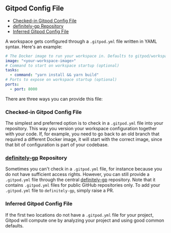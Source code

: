 ## Gitpod Config File

 * [Checked-in Gitpod Config File](#checked-in-gitpod-file)
 * [definitely-gp Repository](#definitely-gp-repository)
 * [Inferred Gitpod Config File](#inferred-gitpod-file)

A workspace gets configured through a `.gitpod.yml` file written in YAML syntax. Here's an example:

```yaml
# The Docker image to run your workspace in. Defaults to gitpod/workspace-full
image: "<your-workspace-image>"
# Command to start on workspace startup (optional)
tasks:
  - command: "yarn install && yarn build"
# Ports to expose on workspace startup (optional)
ports:
  - port: 8000
```

There are three ways you can provide this file:

### Checked-in Gitpod Config File

The simplest and preferred option is to check in a `.gitpod.yml` file into your repository. This way you
version your workspace configuration together with your code. If, for example, you need to go back to
an old branch that required a different Docker image, it will start with the correct image, since that
bit of configuration is part of your codebase.

### [definitely-gp](https://github.com/gitpod-io/definitely-gp) Repository

Sometimes you can't check in a `.gitpod.yml` file, for instance because you do not have sufficient
access rights. However, you can still provide a `.gitpod.yml` file through the central
[definitely-gp](https://github.com/gitpod-io/definitely-gp) repository. Note that it contains
`.gitpod.yml` files for public GitHub repositories only. To add your `.gitpod.yml` file to `definitely-gp`,
simply raise a PR.

### Inferred Gitpod Config File

If the first two locations do not have a `.gitpod.yml` file for your project, Gitpod will compute one by
analyzing your project and using good common defaults.